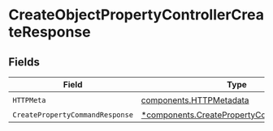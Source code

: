 # CreateObjectPropertyControllerCreateResponse


## Fields

| Field                                                                                                 | Type                                                                                                  | Required                                                                                              | Description                                                                                           |
| ----------------------------------------------------------------------------------------------------- | ----------------------------------------------------------------------------------------------------- | ----------------------------------------------------------------------------------------------------- | ----------------------------------------------------------------------------------------------------- |
| `HTTPMeta`                                                                                            | [components.HTTPMetadata](../../models/components/httpmetadata.md)                                    | :heavy_check_mark:                                                                                    | N/A                                                                                                   |
| `CreatePropertyCommandResponse`                                                                       | [*components.CreatePropertyCommandResponse](../../models/components/createpropertycommandresponse.md) | :heavy_minus_sign:                                                                                    | N/A                                                                                                   |